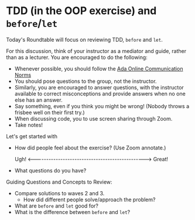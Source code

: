 # TDD (in the OOP exercise) and `before`/`let`

Today's Roundtable will focus on reviewing TDD, `before` and `let`.

For this discussion, think of your instructor as a mediator and guide, rather than as a lecturer. You are encouraged to do the following:

* Whenever possible, you should follow the [Ada Online Communication Norms](https://learn-2.galvanize.com/cohorts/2036/blocks/882/content_files/00-welcome-to-ada/02-wk01-online-communication-norms.md)
* You should pose questions to the group, not the instructor.
* Similarly, you are encouraged to answer questions, with the instructor available to correct misconceptions and provide answers when no one else has an answer.
* Say something, even if you think you might be wrong! (Nobody throws a frisbee well on their first try.)
* When discussing code, you to use screen sharing through Zoom.
* Take notes!

Let's get started with
* How did people feel about the exercise?  (Use Zoom annotate.)

  Ugh! <-----------------------------------------------> Great!

* What questions do you have?

Guiding Questions and Concepts to Review:
* Compare solutions to waves 2 and 3.  
  * How did different people solve/approach the problem?
* What are `before` and `let` good for?
* What is the difference between `before` and `let`?

